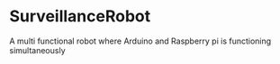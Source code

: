# SurveillanceRobot
A multi functional robot where Arduino and Raspberry pi is functioning simultaneously
